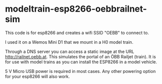 # modeltrain-esp8266-oebbrailnet-sim
This code is for esp8266 and creates a wifi SSID "OEBB" to connect to.

I used it on a Wemos Mini D1 that we mount in a H0 model train.

Through a DNS server you can access a static image at the URL http://railnet.oebb.at. This simulates the portal of an ÖBB Railjet (train). It is for use with model trains as you can install the ESP8266 in a model vehicle.

5 V Micro USB power is required in most cases. Any other powering option for your esp8266 will also work.
